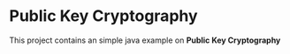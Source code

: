 Public Key Cryptography
=====================
This project contains an simple java example on __Public Key Cryptography__
